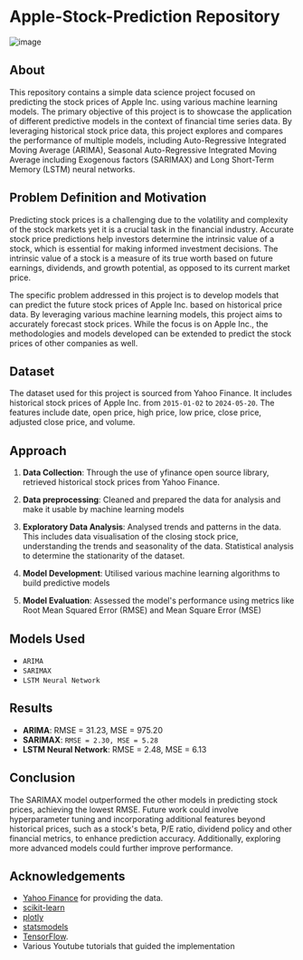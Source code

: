 # Apple-Stock-Prediction Repository
![image](https://github.com/VictorFongz/Apple-Stock-Prediction/assets/143273160/5c4578ca-67dd-49ae-8524-db535eda8a32)

## About
This repository contains a simple data science project focused on predicting the stock prices of Apple Inc. using various machine learning models. The primary objective of this project is to showcase the application of different predictive models in the context of financial time series data. By leveraging historical stock price data, this project explores and compares the performance of multiple models, including Auto-Regressive Integrated Moving Average (ARIMA), Seasonal Auto-Regressive Integrated Moving Average including Exogenous factors (SARIMAX) and Long Short-Term Memory (LSTM) neural networks.

## Problem Definition and Motivation
Predicting stock prices is a challenging due to the volatility and complexity of the stock markets yet it is a crucial task in the financial industry. Accurate stock price predictions help investors determine the intrinsic value of a stock, which is essential for making informed investment decisions. The intrinsic value of a stock is a measure of its true worth based on future earnings, dividends, and growth potential, as opposed to its current market price.

The specific problem addressed in this project is to develop models that can predict the future stock prices of Apple Inc. based on historical price data. By leveraging various machine learning models, this project aims to accurately forecast stock prices. While the focus is on Apple Inc., the methodologies and models developed can be extended to predict the stock prices of other companies as well.

## Dataset
The dataset used for this project is sourced from Yahoo Finance. It includes historical stock prices of Apple Inc. from `2015-01-02` to `2024-05-20`. The features include date, open price, high price, low price, close price, adjusted close price, and volume.

## Approach
1. **Data Collection**: Through the use of yfinance open source library, retrieved historical stock prices from Yahoo Finance.
   
2. **Data preprocessing**: Cleaned and prepared the data for analysis and make it usable by machine learning models
   
3. **Exploratory Data Analysis**: Analysed trends and patterns in the data. This includes data visualisation of the closing stock price, understanding the trends and seasonality of the data. Statistical analysis to determine the stationarity of the dataset.
   
4. **Model Development**: Utilised various machine learning algorithms to build predictive models
   
5. **Model Evaluation**: Assessed the model's performance using metrics like Root Mean Squared Error (RMSE) and Mean Square Error (MSE)

## Models Used
- `ARIMA`
- `SARIMAX`
- `LSTM Neural Network`

## Results
- **ARIMA**: RMSE = 31.23, MSE = 975.20
- **SARIMAX**: `RMSE = 2.30, MSE = 5.28`
- **LSTM Neural Network**: RMSE = 2.48, MSE = 6.13

## Conclusion
The SARIMAX model outperformed the other models in predicting stock prices, achieving the lowest RMSE. Future work could involve hyperparameter tuning and incorporating additional features beyond historical prices, such as a stock's beta, P/E ratio, dividend policy and other financial metrics, to enhance prediction accuracy. Additionally, exploring more advanced models could further improve performance.

## Acknowledgements
- [Yahoo Finance](https://finance.yahoo.com/) for providing the data.
- [scikit-learn](https://scikit-learn.org/)
- [plotly](https://plotly.com/python/)
- [statsmodels](https://www.statsmodels.org/stable/index.html)
- [TensorFlow](https://www.tensorflow.org/).
- Various Youtube tutorials that guided the implementation
